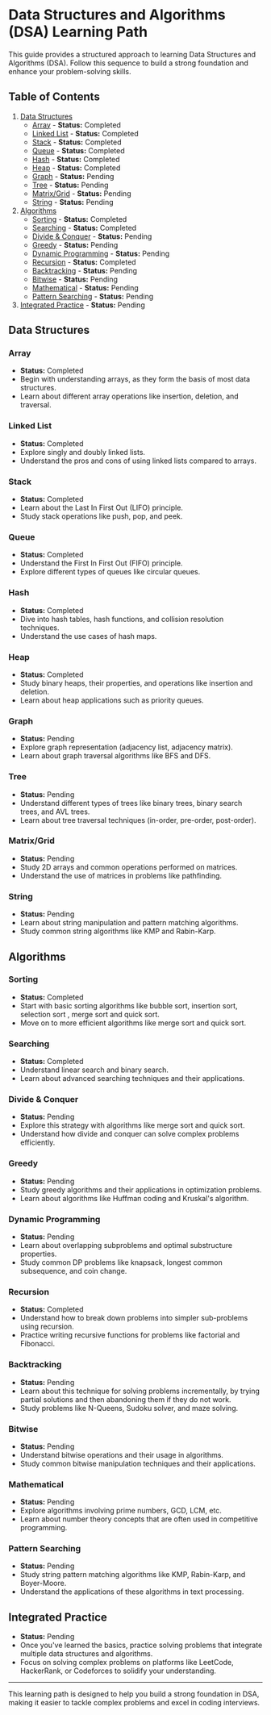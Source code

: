# Data Structures and Algorithms (DSA) Learning Path

This guide provides a structured approach to learning Data Structures and Algorithms (DSA). Follow this sequence to build a strong foundation and enhance your problem-solving skills.

## Table of Contents

1. [Data Structures](#data-structures)
   - [Array](#array) - **Status:** Completed
   - [Linked List](#linked-list) - **Status:** Completed
   - [Stack](#stack) - **Status:** Completed
   - [Queue](#queue) - **Status:** Completed
   - [Hash](#hash) - **Status:** Completed
   - [Heap](#heap) - **Status:** Completed
   - [Graph](#graph) - **Status:** Pending
   - [Tree](#tree) - **Status:** Pending
   - [Matrix/Grid](#matrixgrid) - **Status:** Pending
   - [String](#string) - **Status:** Pending
2. [Algorithms](#algorithms)
   - [Sorting](#sorting) - **Status:** Completed
   - [Searching](#searching) - **Status:** Completed
   - [Divide & Conquer](#divide--conquer) - **Status:** Pending
   - [Greedy](#greedy) - **Status:** Pending
   - [Dynamic Programming](#dynamic-programming) - **Status:** Pending
   - [Recursion](#recursion) - **Status:** Completed
   - [Backtracking](#backtracking) - **Status:** Pending
   - [Bitwise](#bitwise) - **Status:** Pending
   - [Mathematical](#mathematical) - **Status:** Pending
   - [Pattern Searching](#pattern-searching) - **Status:** Pending
3. [Integrated Practice](#integrated-practice) - **Status:** Pending

## Data Structures

### Array
- **Status:** Completed
- Begin with understanding arrays, as they form the basis of most data structures.
- Learn about different array operations like insertion, deletion, and traversal.

### Linked List
- **Status:** Completed
- Explore singly and doubly linked lists.
- Understand the pros and cons of using linked lists compared to arrays.

### Stack
- **Status:** Completed
- Learn about the Last In First Out (LIFO) principle.
- Study stack operations like push, pop, and peek.

### Queue
- **Status:** Completed
- Understand the First In First Out (FIFO) principle.
- Explore different types of queues like circular queues.

### Hash
- **Status:** Completed
- Dive into hash tables, hash functions, and collision resolution techniques.
- Understand the use cases of hash maps.

### Heap
- **Status:** Completed
- Study binary heaps, their properties, and operations like insertion and deletion.
- Learn about heap applications such as priority queues.

### Graph
- **Status:** Pending
- Explore graph representation (adjacency list, adjacency matrix).
- Learn about graph traversal algorithms like BFS and DFS.

### Tree
- **Status:** Pending
- Understand different types of trees like binary trees, binary search trees, and AVL trees.
- Learn about tree traversal techniques (in-order, pre-order, post-order).

### Matrix/Grid
- **Status:** Pending
- Study 2D arrays and common operations performed on matrices.
- Understand the use of matrices in problems like pathfinding.

### String
- **Status:** Pending
- Learn about string manipulation and pattern matching algorithms.
- Study common string algorithms like KMP and Rabin-Karp.

## Algorithms

### Sorting
- **Status:** Completed
- Start with basic sorting algorithms like bubble sort, insertion sort, selection sort , merge sort and quick sort.
- Move on to more efficient algorithms like merge sort and quick sort.

### Searching
- **Status:** Completed
- Understand linear search and binary search.
- Learn about advanced searching techniques and their applications.

### Divide & Conquer
- **Status:** Pending
- Explore this strategy with algorithms like merge sort and quick sort.
- Understand how divide and conquer can solve complex problems efficiently.

### Greedy
- **Status:** Pending
- Study greedy algorithms and their applications in optimization problems.
- Learn about algorithms like Huffman coding and Kruskal's algorithm.

### Dynamic Programming
- **Status:** Pending
- Learn about overlapping subproblems and optimal substructure properties.
- Study common DP problems like knapsack, longest common subsequence, and coin change.

### Recursion
- **Status:** Completed
- Understand how to break down problems into simpler sub-problems using recursion.
- Practice writing recursive functions for problems like factorial and Fibonacci.

### Backtracking
- **Status:** Pending
- Learn about this technique for solving problems incrementally, by trying partial solutions and then abandoning them if they do not work.
- Study problems like N-Queens, Sudoku solver, and maze solving.

### Bitwise
- **Status:** Pending
- Understand bitwise operations and their usage in algorithms.
- Study common bitwise manipulation techniques and their applications.

### Mathematical
- **Status:** Pending
- Explore algorithms involving prime numbers, GCD, LCM, etc.
- Learn about number theory concepts that are often used in competitive programming.

### Pattern Searching
- **Status:** Pending
- Study string pattern matching algorithms like KMP, Rabin-Karp, and Boyer-Moore.
- Understand the applications of these algorithms in text processing.

## Integrated Practice

- **Status:** Pending
- Once you've learned the basics, practice solving problems that integrate multiple data structures and algorithms.
- Focus on solving complex problems on platforms like LeetCode, HackerRank, or Codeforces to solidify your understanding.

---

This learning path is designed to help you build a strong foundation in DSA, making it easier to tackle complex problems and excel in coding interviews.
